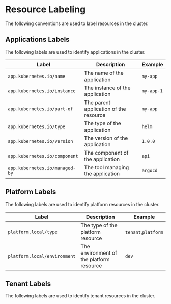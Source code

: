# Resource Labeling

The following conventions are used to label resources in the cluster.

## Applications Labels

The following labels are used to identify applications in the cluster.

| Label | Description | Example |
|-------|-------------|---------|
| `app.kubernetes.io/name` | The name of the application | `my-app` |
| `app.kubernetes.io/instance` | The instance of the application | `my-app-1` |
| `app.kubernetes.io/part-of` | The parent application of the resource | `my-app` |
| `app.kubernetes.io/type` | The type of the application | `helm` |
| `app.kubernetes.io/version` | The version of the application | `1.0.0` |
| `app.kubernetes.io/component` | The component of the application | `api` |
| `app.kubernetes.io/managed-by` | The tool managing the application | `argocd` |

## Platform Labels

The following labels are used to identify platform resources in the cluster.

| Label | Description | Example |
|-------|-------------|---------|
| `platform.local/type` | The type of the platform resource | `tenant`,`platform` |
| `platform.local/environment` | The environment of the platform resource | `dev` |

## Tenant Labels

The following labels are used to identify tenant resources in the cluster.
